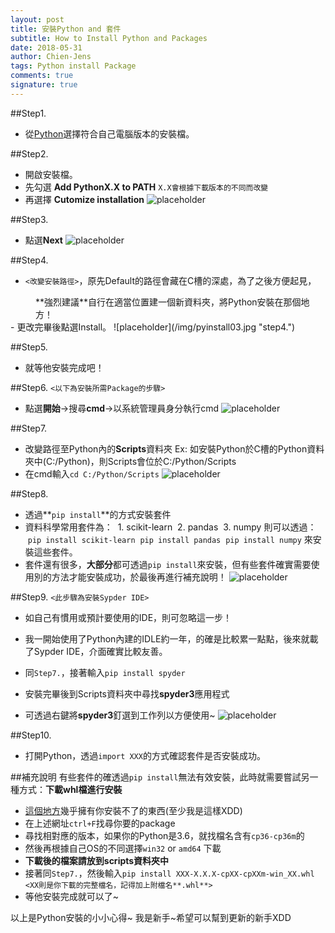 ```yaml
---
layout: post
title: 安裝Python and 套件
subtitle: How to Install Python and Packages
date: 2018-05-31
author: Chien-Jens
tags: Python install Package
comments: true
signature: true
---
```


##Step1. 
- 從[Python](https://www.python.org/downloads/)選擇符合自己電腦版本的安裝檔。

##Step2. 
- 開啟安裝檔。
- 先勾選 **Add PythonX.X to PATH** `X.X會根據下載版本的不同而改變`
- 再選擇 **Cutomize installation**
![placeholder](/img/pyinstall01.jpg "step2.")

##Step3. 
- 點選**Next**
![placeholder](/img/pyinstall02.jpg "step3.")

##Step4.
- `<改變安裝路徑>`，原先Default的路徑會藏在C槽的深處，為了之後方便起見，
<dd>**強烈建議**自行在適當位置建一個新資料夾，將Python安裝在那個地方！</dd>
- 更改完畢後點選Install。
![placeholder](/img/pyinstall03.jpg "step4.")

##Step5. 
- 就等他安裝完成吧！

##Step6. `<以下為安裝所需Package的步驟>`
- 點選**開始**→搜尋**cmd**→以系統管理員身分執行cmd
![placeholder](/img/pyinstall04.jpg "step6.")

##Step7.
- 改變路徑至Python內的**Scripts**資料夾
Ex: 如安裝Python於C槽的Python資料夾中(C:/Python)，則Scripts會位於C:/Python/Scripts
- 在cmd輸入`cd C:/Python/Scripts`
![placeholder](/img/pyinstall05.jpg "step7.")

##Step8. 
- 透過**`pip install`**的方式安裝套件
- 資料科學常用套件為：
&nbsp;1. scikit-learn
&nbsp;2. pandas
&nbsp;3. numpy
則可以透過：
&nbsp;`pip install scikit-learn`
&nbsp;`pip install pandas`
&nbsp;`pip install numpy`
來安裝這些套件。
- 套件還有很多，**大部分**都可透過`pip install`來安裝，但有些套件確實需要使用別的方法才能安裝成功，於最後再進行補充說明！
![placeholder](/img/pyinstall06.jpg "step8.")

##Step9. `<此步驟為安裝Sypder IDE>`
- 如自己有慣用或預計要使用的IDE，則可忽略這一步！
- 我一開始使用了Python內建的IDLE約一年，的確是比較累一點點，後來就載了Sypder IDE，介面確實比較友善。

- 同`Step7.`，接著輸入`pip install spyder`
- 安裝完畢後到Scripts資料夾中尋找**spyder3**應用程式
- 可透過右鍵將**spyder3**釘選到工作列以方便使用~
![placeholder](/img/pyinstall07.jpg "step9.")

##Step10. 
- 打開Python，透過`import XXX`的方式確認套件是否安裝成功。


##補充說明
有些套件的確透過`pip install`無法有效安裝，此時就需要嘗試另一種方式：**下載whl檔進行安裝**
- [這個地方](https://www.lfd.uci.edu/~gohlke/pythonlibs/)幾乎擁有你安裝不了的東西(至少我是這樣XDD)
- 在上述網址`ctrl+F`找尋你要的package
- 尋找相對應的版本，如果你的Python是3.6，就找檔名含有`cp36-cp36m`的
- 然後再根據自己OS的不同選擇`win32` or `amd64` 下載
- **下載後的檔案請放到scripts資料夾中**
- 接著同`Step7.`，然後輸入`pip install XXX‑X.X.X‑cpXX‑cpXXm‑win_XX.whl` `<XX則是你下載的完整檔名，記得加上附檔名**.whl**>`
- 等他安裝完成就可以了~

以上是Python安裝的小小心得~
我是新手~希望可以幫到更新的新手XDD
